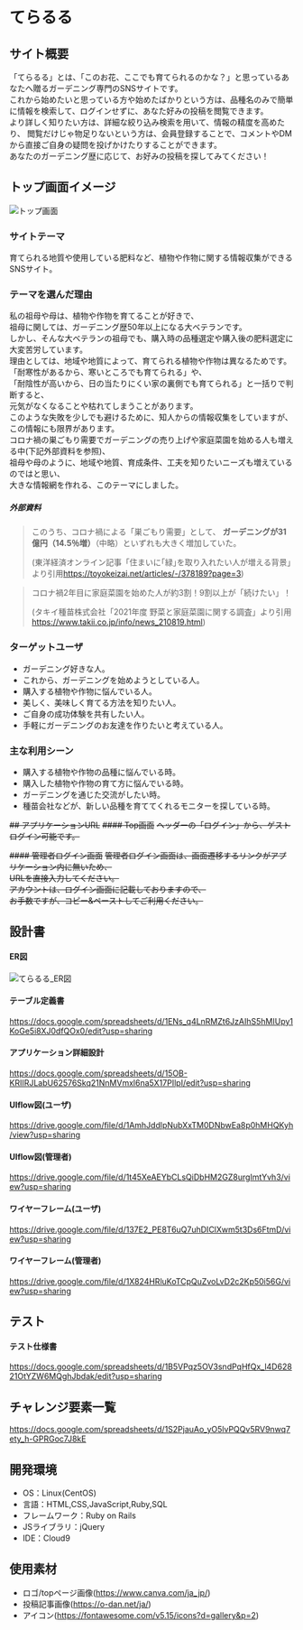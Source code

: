 # てらるる

## サイト概要
「てらるる」とは、「このお花、ここでも育てられるのかな？」と思っているあなたへ贈るガーデニング専門のSNSサイトです。<br>
これから始めたいと思っている方や始めたばかりという方は、品種名のみで簡単に情報を検索して、ログインせずに、あなた好みの投稿を閲覧できます。<br>
より詳しく知りたい方は、詳細な絞り込み検索を用いて、情報の精度を高めたり、
閲覧だけじゃ物足りないという方は、会員登録することで、コメントやDMから直接ご自身の疑問を投げかけたりすることができます。<br>
あなたのガーデニング歴に応じて、お好みの投稿を探してみてください！<br>

## トップ画面イメージ
![トップ画面](https://user-images.githubusercontent.com/86041660/155675639-5acc90f3-162e-4e0d-b187-14f6964460d4.png)

### サイトテーマ
育てられる地質や使用している肥料など、植物や作物に関する情報収集ができるSNSサイト。

### テーマを選んだ理由
私の祖母や母は、植物や作物を育てることが好きで、<br>
祖母に関しては、ガーデニング歴50年以上になる大ベテランです。<br>
しかし、そんな大ベテランの祖母でも、購入時の品種選定や購入後の肥料選定に大変苦労しています。<br>
理由としては、地域や地質によって、育てられる植物や作物は異なるためです。<br>
「耐寒性があるから、寒いところでも育てられる」や、<br>
「耐陰性が高いから、日の当たりにくい家の裏側でも育てられる」と一括りで判断すると、<br>
元気がなくなることや枯れてしまうことがあります。<br>
このような失敗を少しでも避けるために、知人からの情報収集をしていますが、この情報にも限界があります。<br>
コロナ禍の巣ごもり需要でガーデニングの売り上げや家庭菜園を始める人も増える中(下記外部資料を参照)、<br>
祖母や母のように、地域や地質、育成条件、工夫を知りたいニーズも増えているのではと思い、<br>
大きな情報網を作れる、このテーマにしました。<br>

##### 外部資料
>このうち、コロナ禍による「巣ごもり需要」として、
>**ガーデニングが31億円（14.5％増）**（中略）といずれも大きく増加していた。
>
>(東洋経済オンライン記事「住まいに｢緑｣を取り入れたい人が増える背景」より引用<https://toyokeizai.net/articles/-/378189?page=3>)

>コロナ禍2年目に家庭菜園を始めた人が約3割！9割以上が「続けたい」！
>
>(タキイ種苗株式会社「2021年度 野菜と家庭菜園に関する調査」より引用<https://www.takii.co.jp/info/news_210819.html>)

### ターゲットユーザ
- ガーデニング好きな人。
- これから、ガーデニングを始めようとしている人。
- 購入する植物や作物に悩んでいる人。
- 美しく、美味しく育てる方法を知りたい人。
- ご自身の成功体験を共有したい人。
- 手軽にガーデニングのお友達を作りたいと考えている人。

### 主な利用シーン
- 購入する植物や作物の品種に悩んでいる時。
- 購入した植物や作物の育て方に悩んでいる時。
- ガーデニングを通じた交流がしたい時。
- 種苗会社などが、新しい品種を育ててくれるモニターを探している時。

~~## アプリケーションURL~~
~~#### Top画面~~
~~ヘッダーの「ログイン」から、ゲストログイン可能です。<br>~~

~~#### 管理者ログイン画面~~
~~管理者ログイン画面は、画面遷移するリンクがアプリケーション内に無いため、<br>~~
~~URLを直接入力してください。<br>~~
~~アカウントは、ログイン画面に記載しておりますので、<br>~~
~~お手数ですが、コピー&ペーストしてご利用ください。<br>~~


## 設計書
#### ER図
![てらるる_ER図 ](https://user-images.githubusercontent.com/86041660/155676090-17d526da-851c-4662-afe1-956867ddf17e.png)

#### テーブル定義書
<https://docs.google.com/spreadsheets/d/1ENs_q4LnRMZt6JzAIhS5hMIUpy1KoGe5i8XJ0dfQOx0/edit?usp=sharing>

#### アプリケーション詳細設計
<https://docs.google.com/spreadsheets/d/15OB-KRIIRJLabU62576Skq21NnMVmxl6na5X17PIlpI/edit?usp=sharing>

#### UIflow図(ユーザ)
<https://drive.google.com/file/d/1AmhJddlpNubXxTM0DNbwEa8p0hMHQKyh/view?usp=sharing>

#### UIflow図(管理者)
<https://drive.google.com/file/d/1t45XeAEYbCLsQiDbHM2GZ8urgImtYvh3/view?usp=sharing>

#### ワイヤーフレーム(ユーザ)
<https://drive.google.com/file/d/137E2_PE8T6uQ7uhDIClXwm5t3Ds6FtmD/view?usp=sharing>

#### ワイヤーフレーム(管理者)
<https://drive.google.com/file/d/1X824HRluKoTCpQuZvoLvD2c2Kp50i56G/view?usp=sharing>

## テスト
#### テスト仕様書
<https://docs.google.com/spreadsheets/d/1B5VPqz5OV3sndPqHfQx_l4D62821OtYZW6MQghJbdak/edit?usp=sharing>

## チャレンジ要素一覧
<https://docs.google.com/spreadsheets/d/1S2PjauAo_yO5lvPQQv5RV9nwq7ety_h-GPRGoc7J8kE>

## 開発環境
- OS：Linux(CentOS)
- 言語：HTML,CSS,JavaScript,Ruby,SQL
- フレームワーク：Ruby on Rails
- JSライブラリ：jQuery
- IDE：Cloud9

## 使用素材
- ロゴ/topページ画像(<https://www.canva.com/ja_jp/>)
- 投稿記事画像(<https://o-dan.net/ja/>)
- アイコン(<https://fontawesome.com/v5.15/icons?d=gallery&p=2>)
